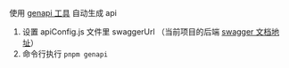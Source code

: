 使用 [genapi 工具](https://www.npmjs.com/package/@cxxgo/genapi) 自动生成 api

1. 设置 apiConfig.js 文件里 swaggerUrl （当前项目的后端 [swagger 文档地址](https://thoughts.aliyun.com/workspaces/63c5fd00b4e3f9001aafb358/docs/64224b17c2b4fd0001083061)）
2. 命令行执行 `pnpm genapi`
